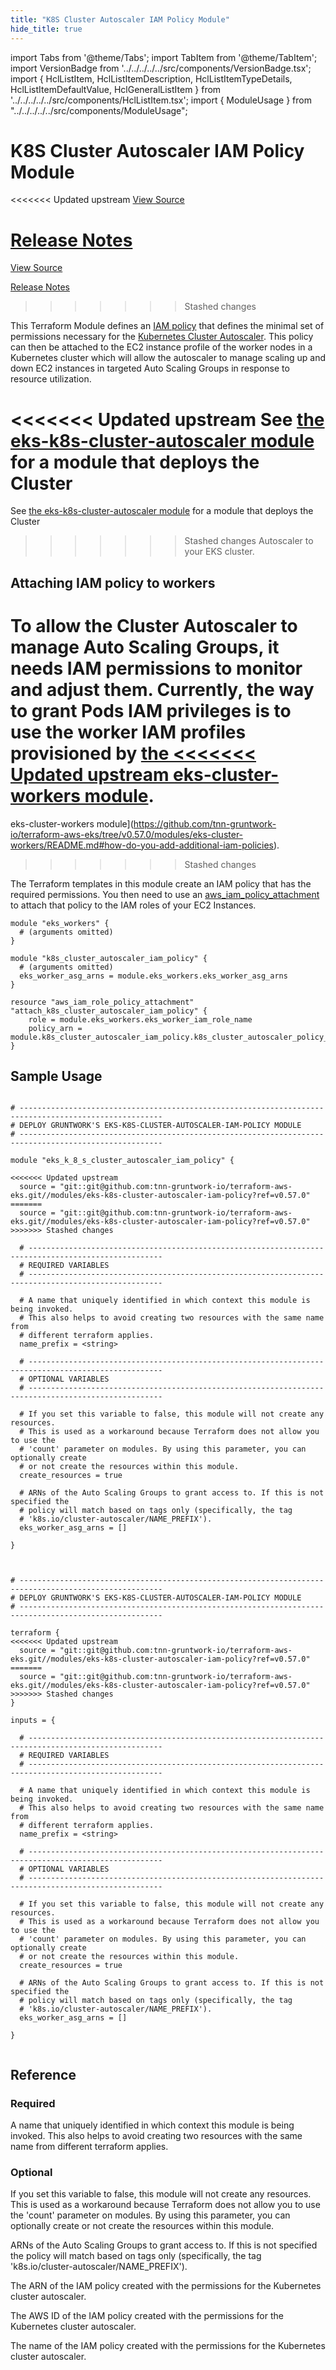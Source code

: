 ```yaml
---
title: "K8S Cluster Autoscaler IAM Policy Module"
hide_title: true
---
```


import Tabs from '@theme/Tabs';
import TabItem from '@theme/TabItem';
import VersionBadge from '../../../../../src/components/VersionBadge.tsx';
import { HclListItem, HclListItemDescription, HclListItemTypeDetails, HclListItemDefaultValue, HclGeneralListItem } from '../../../../../src/components/HclListItem.tsx';
import { ModuleUsage } from "../../../../../src/components/ModuleUsage";

<VersionBadge repoTitle="Amazon EKS" version="0.57.0" lastModifiedVersion="0.54.0"/>

# K8S Cluster Autoscaler IAM Policy Module

<<<<<<< Updated upstream
<a href="https://github.com/tnn-gruntwork-io/terraform-aws-eks/tree/v0.57.0/modules/eks-k8s-cluster-autoscaler-iam-policy" className="link-button" title="View the source code for this module in GitHub.">View Source</a>

<a href="https://github.com/tnn-gruntwork-io/terraform-aws-eks/releases/tag/v0.54.0" className="link-button" title="Release notes for only versions which impacted this module.">Release Notes</a>
=======
<a href="https://github.com/tnn-gruntwork-io/terraform-aws-eks/tree/v0.57.0/modules/eks-k8s-cluster-autoscaler-iam-policy" className="link-button" title="View the source code for this module in GitHub.">View Source</a>

<a href="https://github.com/tnn-gruntwork-io/terraform-aws-eks/releases/tag/v0.54.0" className="link-button" title="Release notes for only versions which impacted this module.">Release Notes</a>
>>>>>>> Stashed changes

This Terraform Module defines an [IAM
policy](http://docs.aws.amazon.com/AmazonCloudWatch/latest/DeveloperGuide/QuickStartEC2Instance.html#d0e22325) that
defines the minimal set of permissions necessary for the [Kubernetes Cluster
Autoscaler](https://github.com/kubernetes/autoscaler/blob/b6d53e8/cluster-autoscaler/README.md). This policy can then be
attached to the EC2 instance profile of the worker nodes in a Kubernetes cluster which will allow the autoscaler to
manage scaling up and down EC2 instances in targeted Auto Scaling Groups in response to resource utilization.

<<<<<<< Updated upstream
See [the eks-k8s-cluster-autoscaler module](https://github.com/tnn-gruntwork-io/terraform-aws-eks/tree/v0.57.0/modules/eks-k8s-cluster-autoscaler) for a module that deploys the Cluster
=======
See [the eks-k8s-cluster-autoscaler module](https://github.com/tnn-gruntwork-io/terraform-aws-eks/tree/v0.57.0/modules/eks-k8s-cluster-autoscaler) for a module that deploys the Cluster
>>>>>>> Stashed changes
Autoscaler to your EKS cluster.

## Attaching IAM policy to workers

To allow the Cluster Autoscaler to manage Auto Scaling Groups, it needs IAM permissions to monitor and adjust them.
Currently, the way to grant Pods IAM privileges is to use the worker IAM profiles provisioned by [the
<<<<<<< Updated upstream
eks-cluster-workers module](https://github.com/tnn-gruntwork-io/terraform-aws-eks/tree/v0.57.0/modules/eks-cluster-workers/README.md#how-do-you-add-additional-iam-policies).
=======
eks-cluster-workers module](https://github.com/tnn-gruntwork-io/terraform-aws-eks/tree/v0.57.0/modules/eks-cluster-workers/README.md#how-do-you-add-additional-iam-policies).
>>>>>>> Stashed changes

The Terraform templates in this module create an IAM policy that has the required permissions. You then need to use an
[aws_iam_policy_attachment](https://www.terraform.io/docs/providers/aws/r/iam_policy_attachment.html) to attach that
policy to the IAM roles of your EC2 Instances.

```hcl
module "eks_workers" {
  # (arguments omitted)
}

module "k8s_cluster_autoscaler_iam_policy" {
  # (arguments omitted)
  eks_worker_asg_arns = module.eks_workers.eks_worker_asg_arns
}

resource "aws_iam_role_policy_attachment" "attach_k8s_cluster_autoscaler_iam_policy" {
    role = module.eks_workers.eks_worker_iam_role_name
    policy_arn = module.k8s_cluster_autoscaler_iam_policy.k8s_cluster_autoscaler_policy_arn
}
```

## Sample Usage

<Tabs>
<TabItem value="terraform" label="Terraform" default>

```hcl title="main.tf"

# ------------------------------------------------------------------------------------------------------
# DEPLOY GRUNTWORK'S EKS-K8S-CLUSTER-AUTOSCALER-IAM-POLICY MODULE
# ------------------------------------------------------------------------------------------------------

module "eks_k_8_s_cluster_autoscaler_iam_policy" {

<<<<<<< Updated upstream
  source = "git::git@github.com:tnn-gruntwork-io/terraform-aws-eks.git//modules/eks-k8s-cluster-autoscaler-iam-policy?ref=v0.57.0"
=======
  source = "git::git@github.com:tnn-gruntwork-io/terraform-aws-eks.git//modules/eks-k8s-cluster-autoscaler-iam-policy?ref=v0.57.0"
>>>>>>> Stashed changes

  # ----------------------------------------------------------------------------------------------------
  # REQUIRED VARIABLES
  # ----------------------------------------------------------------------------------------------------

  # A name that uniquely identified in which context this module is being invoked.
  # This also helps to avoid creating two resources with the same name from
  # different terraform applies.
  name_prefix = <string>

  # ----------------------------------------------------------------------------------------------------
  # OPTIONAL VARIABLES
  # ----------------------------------------------------------------------------------------------------

  # If you set this variable to false, this module will not create any resources.
  # This is used as a workaround because Terraform does not allow you to use the
  # 'count' parameter on modules. By using this parameter, you can optionally create
  # or not create the resources within this module.
  create_resources = true

  # ARNs of the Auto Scaling Groups to grant access to. If this is not specified the
  # policy will match based on tags only (specifically, the tag
  # 'k8s.io/cluster-autoscaler/NAME_PREFIX').
  eks_worker_asg_arns = []

}


```

</TabItem>
<TabItem value="terragrunt" label="Terragrunt" default>

```hcl title="terragrunt.hcl"

# ------------------------------------------------------------------------------------------------------
# DEPLOY GRUNTWORK'S EKS-K8S-CLUSTER-AUTOSCALER-IAM-POLICY MODULE
# ------------------------------------------------------------------------------------------------------

terraform {
<<<<<<< Updated upstream
  source = "git::git@github.com:tnn-gruntwork-io/terraform-aws-eks.git//modules/eks-k8s-cluster-autoscaler-iam-policy?ref=v0.57.0"
=======
  source = "git::git@github.com:tnn-gruntwork-io/terraform-aws-eks.git//modules/eks-k8s-cluster-autoscaler-iam-policy?ref=v0.57.0"
>>>>>>> Stashed changes
}

inputs = {

  # ----------------------------------------------------------------------------------------------------
  # REQUIRED VARIABLES
  # ----------------------------------------------------------------------------------------------------

  # A name that uniquely identified in which context this module is being invoked.
  # This also helps to avoid creating two resources with the same name from
  # different terraform applies.
  name_prefix = <string>

  # ----------------------------------------------------------------------------------------------------
  # OPTIONAL VARIABLES
  # ----------------------------------------------------------------------------------------------------

  # If you set this variable to false, this module will not create any resources.
  # This is used as a workaround because Terraform does not allow you to use the
  # 'count' parameter on modules. By using this parameter, you can optionally create
  # or not create the resources within this module.
  create_resources = true

  # ARNs of the Auto Scaling Groups to grant access to. If this is not specified the
  # policy will match based on tags only (specifically, the tag
  # 'k8s.io/cluster-autoscaler/NAME_PREFIX').
  eks_worker_asg_arns = []

}


```

</TabItem>
</Tabs>




## Reference

<Tabs>
<TabItem value="inputs" label="Inputs" default>

### Required

<HclListItem name="name_prefix" requirement="required" type="string">
<HclListItemDescription>

A name that uniquely identified in which context this module is being invoked. This also helps to avoid creating two resources with the same name from different terraform applies.

</HclListItemDescription>
</HclListItem>

### Optional

<HclListItem name="create_resources" requirement="optional" type="bool">
<HclListItemDescription>

If you set this variable to false, this module will not create any resources. This is used as a workaround because Terraform does not allow you to use the 'count' parameter on modules. By using this parameter, you can optionally create or not create the resources within this module.

</HclListItemDescription>
<HclListItemDefaultValue defaultValue="true"/>
</HclListItem>

<HclListItem name="eks_worker_asg_arns" requirement="optional" type="list(string)">
<HclListItemDescription>

ARNs of the Auto Scaling Groups to grant access to. If this is not specified the policy will match based on tags only (specifically, the tag 'k8s.io/cluster-autoscaler/NAME_PREFIX').

</HclListItemDescription>
<HclListItemDefaultValue defaultValue="[]"/>
</HclListItem>

</TabItem>
<TabItem value="outputs" label="Outputs">

<HclListItem name="k8s_cluster_autoscaler_policy_arn">
<HclListItemDescription>

The ARN of the IAM policy created with the permissions for the Kubernetes cluster autoscaler.

</HclListItemDescription>
</HclListItem>

<HclListItem name="k8s_cluster_autoscaler_policy_id">
<HclListItemDescription>

The AWS ID of the IAM policy created with the permissions for the Kubernetes cluster autoscaler.

</HclListItemDescription>
</HclListItem>

<HclListItem name="k8s_cluster_autoscaler_policy_name">
<HclListItemDescription>

The name of the IAM policy created with the permissions for the Kubernetes cluster autoscaler.

</HclListItemDescription>
</HclListItem>

</TabItem>
</Tabs>


<!-- ##DOCS-SOURCER-START
{
  "originalSources": [
<<<<<<< Updated upstream
    "https://github.com/tnn-gruntwork-io/terraform-aws-eks/tree/v0.57.0/modules/eks-k8s-cluster-autoscaler-iam-policy/readme.md",
    "https://github.com/tnn-gruntwork-io/terraform-aws-eks/tree/v0.57.0/modules/eks-k8s-cluster-autoscaler-iam-policy/variables.tf",
    "https://github.com/tnn-gruntwork-io/terraform-aws-eks/tree/v0.57.0/modules/eks-k8s-cluster-autoscaler-iam-policy/outputs.tf"
=======
    "https://github.com/tnn-gruntwork-io/terraform-aws-eks/tree/v0.57.0/modules/eks-k8s-cluster-autoscaler-iam-policy/readme.md",
    "https://github.com/tnn-gruntwork-io/terraform-aws-eks/tree/v0.57.0/modules/eks-k8s-cluster-autoscaler-iam-policy/variables.tf",
    "https://github.com/tnn-gruntwork-io/terraform-aws-eks/tree/v0.57.0/modules/eks-k8s-cluster-autoscaler-iam-policy/outputs.tf"
>>>>>>> Stashed changes
  ],
  "sourcePlugin": "module-catalog-api",
  "hash": "209f977c50750859c2a535e3455b8fe8"
}
##DOCS-SOURCER-END -->
